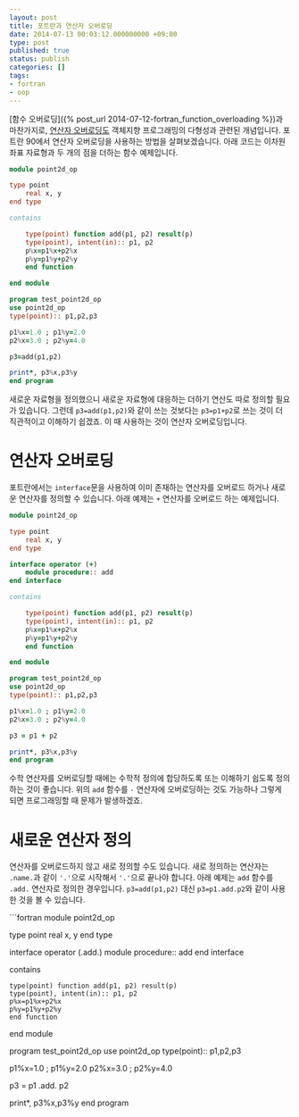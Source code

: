 ```yaml
---
layout: post
title: 포트란과 연산자 오버로딩
date: 2014-07-13 00:03:12.000000000 +09:00
type: post
published: true
status: publish
categories: []
tags:
- fortran
- oop
---
```

[함수 오버로딩]({% post_url 2014-07-12-fortran_function_overloading %})과 마찬가지로, <a href="http://ko.wikipedia.org/wiki/연산자_오버로딩">연산자 오버로딩도</a> 객체지향 프로그래밍의 다형성과 관련된 개념입니다. 포트란 90에서 연산자 오버로딩을 사용하는 방법을 살펴보겠습니다. 아래 코드는 이차원 좌표 자료형과 두 개의 점을 더하는 함수 예제입니다.

```fortran
module point2d_op

type point
    real x, y
end type

contains

    type(point) function add(p1, p2) result(p)
    type(point), intent(in):: p1, p2
    p%x=p1%x+p2%x
    p%y=p1%y+p2%y
    end function

end module

program test_point2d_op
use point2d_op
type(point):: p1,p2,p3

p1%x=1.0 ; p1%y=2.0
p2%x=3.0 ; p2%y=4.0

p3=add(p1,p2)

print*, p3%x,p3%y
end program
```

<p>새로운 자료형을 정의했으니 새로운 자료형에 대응하는 더하기 연산도 따로 정의할 필요가 있습니다. 그런데 <code>p3=add(p1,p2)</code>와 같이 쓰는 것보다는 <code>p3=p1+p2</code>로 쓰는 것이 더 직관적이고 이해하기 쉽겠죠. 이 때 사용하는 것이 연산자 오버로딩입니다.</p>
<h1>연산자 오버로딩</h1>
<p>포트란에서는 <code>interface</code>문을 사용하여 이미 존재하는 연산자를 오버로드 하거나 새로운 연산자를 정의할 수 있습니다. 아래 예제는 <code>+</code> 연산자를 오버로드 하는 예제입니다.</p>

```fortran
module point2d_op

type point
    real x, y
end type

interface operator (+)
    module procedure:: add
end interface

contains

    type(point) function add(p1, p2) result(p)
    type(point), intent(in):: p1, p2
    p%x=p1%x+p2%x
    p%y=p1%y+p2%y
    end function

end module

program test_point2d_op
use point2d_op
type(point):: p1,p2,p3

p1%x=1.0 ; p1%y=2.0
p2%x=3.0 ; p2%y=4.0

p3 = p1 + p2

print*, p3%x,p3%y
end program
```

<p>수학 연산자를 오버로딩할 때에는 수학적 정의에 합당하도록 또는 이해하기 쉽도록 정의하는 것이 좋습니다. 위의 <code>add</code> 함수를 <code>-</code> 연산자에 오버로딩하는 것도 가능하나 그렇게 되면 프로그래밍할 때 문제가 발생하겠죠.</p>
<h1>새로운 연산자 정의</h1>
<p>연산자를 오버로드하지 않고 새로 정의할 수도 있습니다. 새로 정의하는 연산자는 <code>.name.</code>과 같이 <code>'.'</code>으로 시작해서 <code>'.'</code>으로 끝나야 합니다. 아래 예제는 <code>add</code> 함수를 <code>.add.</code> 연산자로 정의한 경우입니다. <code>p3=add(p1,p2)</code> 대신 <code>p3=p1.add.p2</code>와 같이 사용한 것을 볼 수 있습니다.</p>
```fortran
module point2d_op

type point
    real x, y
end type

interface operator (.add.)
    module procedure:: add
end interface

contains

    type(point) function add(p1, p2) result(p)
    type(point), intent(in):: p1, p2
    p%x=p1%x+p2%x
    p%y=p1%y+p2%y
    end function

end module

program test_point2d_op
use point2d_op
type(point):: p1,p2,p3

p1%x=1.0 ; p1%y=2.0
p2%x=3.0 ; p2%y=4.0

p3 = p1 .add. p2

print*, p3%x,p3%y
end program
```
